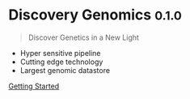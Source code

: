 # Discovery Genomics <small>0.1.0</small>

> Discover Genetics in a New Light

- Hyper sensitive pipeline
- Cutting edge technology
- Largest genomic datastore

[Getting Started](#about)
